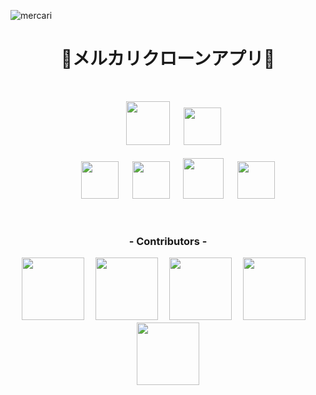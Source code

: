 ![mercari](https://user-images.githubusercontent.com/39142850/71774503-7feb4d00-2fb3-11ea-8b30-f685466ff97f.png)
<h1 align="center">🔶メルカリクローンアプリ🔶</h1>
<br>
<p align="center">
<a>　</a>
<a><a href="https://www.ruby-lang.org/ja/"><img src="https://user-images.githubusercontent.com/39142850/71774533-1ddf1780-2fb4-11ea-8560-753bed352838.png" width="70px;" /></a>
<a>　</a>
<a><a href="https://rubyonrails.org/"><img src="https://user-images.githubusercontent.com/39142850/71774548-731b2900-2fb4-11ea-99ba-565546c5acb4.png" height="60px;" /></a><br><br>
<a>　</a><a>　</a>
<a><a href="http://haml.info/"><img src="https://user-images.githubusercontent.com/39142850/71774618-b32edb80-2fb5-11ea-9050-d5929a49e9a5.png" height="60px;" /></a>
<a>　</a>
<a><a href="https://sass-lang.com/"><img src="https://user-images.githubusercontent.com/39142850/71774644-115bbe80-2fb6-11ea-822c-568eabde5228.png" height="60px" /></a>
<a>　</a>
<a><a href="https://jquery.com/"><img src="https://user-images.githubusercontent.com/39142850/71774768-d064a980-2fb7-11ea-88ad-4562c59470ae.png" height="65px;" /></a>
<a>　</a>
<a><a href="https://aws.amazon.com/"><img src="https://user-images.githubusercontent.com/39142850/71774786-37825e00-2fb8-11ea-8b90-bd652a58f1ad.png" height="60px;" /></a>
</p><br>
<h3 align="center">- Contributors -</h3>
<p align="center">
<b><a><a href="https://github.com/aocattleya"><img src="https://avatars2.githubusercontent.com/u/39142850" width="100px;" /></a></b><a>　</a>
<b><a><a href="https://github.com/mstbeat"><img src="https://avatars3.githubusercontent.com/u/57166192?s=460&v=4" width="100px;" /></a></b><a>　</a>
<b><a><a href="https://github.com/hiro-forest"><img src="https://avatars2.githubusercontent.com/u/57346263?s=460&v=4" width="100px;" /></a></b><a>　</a>
<b><a><a href="https://github.com/sawayu"><img src="https://avatars2.githubusercontent.com/u/57563734?s=460&v=4" width="100px;" /></a></b><a>　</a>
<b><a><a href="https://github.com/jku0704"><img src="https://avatars0.githubusercontent.com/u/56948201?s=460&v=4" width="100px;" /></a></b>
<br><br><br><br>